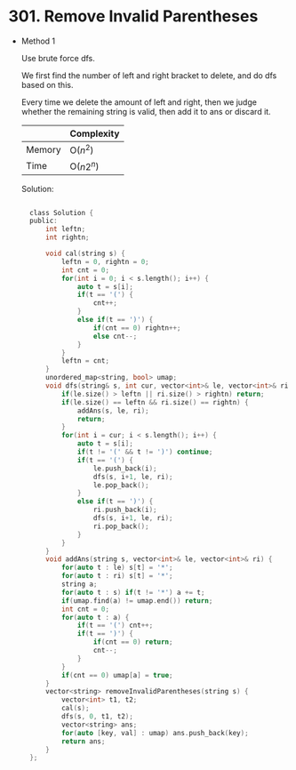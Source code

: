 # 301. Remove Invalid Parentheses

- Method 1

  Use brute force dfs.

  We first find the number of left and right bracket to delete, and do dfs based on this.

  Every time we delete the amount of left and right, then we judge whether the remaining string is valid, then add it to ans or discard it.

  |        | Complexity |
  | ------ | ---------- |
  | Memory | O($n^2$)   |
  | Time   | O($n2^n$)  |

  Solution:

  ```h

    class Solution {
    public:
        int leftn;
        int rightn;

        void cal(string s) {
            leftn = 0, rightn = 0;
            int cnt = 0;
            for(int i = 0; i < s.length(); i++) {
                auto t = s[i];
                if(t == '(') {
                    cnt++;
                }
                else if(t == ')') {
                    if(cnt == 0) rightn++;
                    else cnt--;
                }
            }
            leftn = cnt;
        }
        unordered_map<string, bool> umap;
        void dfs(string& s, int cur, vector<int>& le, vector<int>& ri) {
            if(le.size() > leftn || ri.size() > rightn) return;
            if(le.size() == leftn && ri.size() == rightn) {
                addAns(s, le, ri);
                return;
            }
            for(int i = cur; i < s.length(); i++) {
                auto t = s[i];
                if(t != '(' && t != ')') continue;
                if(t == '(') {
                    le.push_back(i);
                    dfs(s, i+1, le, ri);
                    le.pop_back();
                }
                else if(t == ')') {
                    ri.push_back(i);
                    dfs(s, i+1, le, ri);
                    ri.pop_back();
                }
            }
        }
        void addAns(string s, vector<int>& le, vector<int>& ri) {
            for(auto t : le) s[t] = '*';
            for(auto t : ri) s[t] = '*';
            string a;
            for(auto t : s) if(t != '*') a += t;
            if(umap.find(a) != umap.end()) return;
            int cnt = 0;
            for(auto t : a) {
                if(t == '(') cnt++;
                if(t == ')') {
                    if(cnt == 0) return;
                    cnt--;
                }
            }
            if(cnt == 0) umap[a] = true;
        }
        vector<string> removeInvalidParentheses(string s) {
            vector<int> t1, t2;
            cal(s);
            dfs(s, 0, t1, t2);
            vector<string> ans;
            for(auto [key, val] : umap) ans.push_back(key);
            return ans;
        }
    };

  ```

<!-- - Method 2

    This is another method.

    | |   Complexity  |
    | ----------- | ----------- |
    |  Memory     | O(n) |
    |      Time       |  O(n) |


    Solution:

    ``` h



    ```

- Additional Knowledge:

    Here are some additional knowledge.



<br> -->
